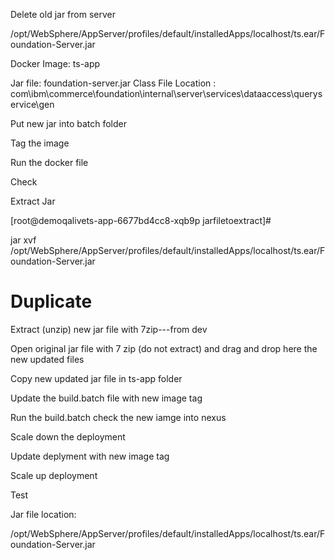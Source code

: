 Delete old jar from server 

/opt/WebSphere/AppServer/profiles/default/installedApps/localhost/ts.ear/Foundation-Server.jar 

 

Docker Image: ts-app 

Jar file: foundation-server.jar 
Class File Location : com\ibm\commerce\foundation\internal\server\services\dataaccess\queryservice\gen 

 

Put new jar into batch folder  

Tag the image 

Run the docker file 

Check 

 

Extract Jar 

 

[root@demoqalivets-app-6677bd4cc8-xqb9p jarfiletoextract]#  

jar xvf /opt/WebSphere/AppServer/profiles/default/installedApps/localhost/ts.ear/Foundation-Server.jar 


# Duplicate 

Extract (unzip) new jar file with 7zip---from dev 

Open original jar file with 7 zip (do not extract) and drag and drop here the new updated files 

Copy new updated jar file in ts-app folder 

Update the build.batch file with new image tag 

Run the build.batch check the new iamge into nexus 

Scale down the deployment  

Update deplyment with new image tag 

Scale up deployment 

Test 

 

 

 

Jar file location: 

 

/opt/WebSphere/AppServer/profiles/default/installedApps/localhost/ts.ear/Foundation-Server.jar 
 
